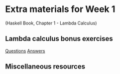 # Extra materials for Week 1
(Haskell Book, Chapter 1 - Lambda Calculus)

## Lambda calculus bonus exercises

[Questions](lambda-calculus-bonus-exercises-questions.md)
[Answers](lambda-calculus-bonus-exercises-answers.md)

## Miscellaneous resources
